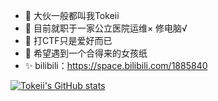 - 👋 大伙一般都叫我Tokeii
- 👀 目前就职于一家公立医院运维× 修电脑√
- 🌱 打CTF只是爱好而已
- 💞️ 希望遇到一个合得来的女孩纸
- ✨️ bilibili：https://space.bilibili.com/1885840


[![Tokeii's GitHub stats](https://github-readme-stats.vercel.app/api?username=Tokeii0)](https://github.com/anuraghazra/github-readme-stats)
